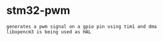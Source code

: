 # stm32-pwm
```
generates a pwm signal on a gpio pin using tim1 and dma
libopencm3 is being used as HAL
```
